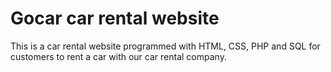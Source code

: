 # Gocar car rental website
This is a car rental website programmed with HTML, CSS, PHP and SQL for customers to rent a car with our car rental company. 
